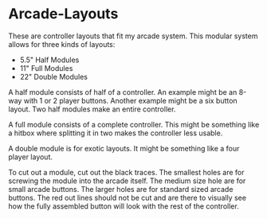 # Arcade-Layouts

These are controller layouts that fit my arcade system. This modular system allows for three kinds of layouts:

* 5.5" Half Modules
* 11" Full Modules
* 22" Double Modules

A half module consists of half of a controller. An example might be an 8-way with 1 or 2 player buttons. Another example might be a six button layout. Two half modules make an entire controller.

A full module consists of a complete controller. This might be something like a hitbox where splitting it in two makes the controller less usable.

A double module is for exotic layouts. It might be something like a four player layout.

To cut out a module, cut out the black traces. The smallest holes are for screwing the module into the arcade itself. The medium size hole are for small arcade buttons. The larger holes are for standard sized arcade buttons. The red out lines should not be cut and are there to visually see how the fully assembled button will look with the rest of the controller.

